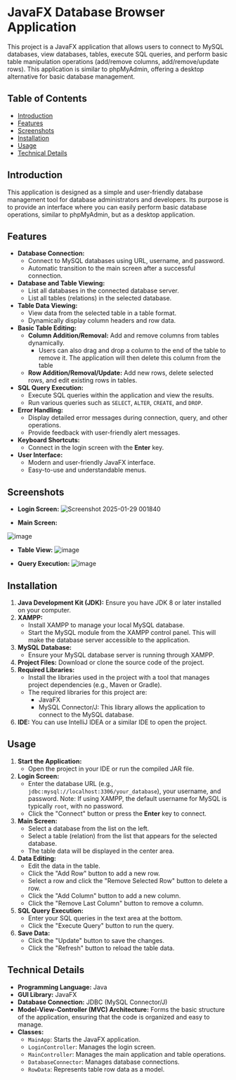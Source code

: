 # JavaFX Database Browser Application

This project is a JavaFX application that allows users to connect to MySQL databases, view databases, tables, execute SQL queries, and perform basic table manipulation operations (add/remove columns, add/remove/update rows). This application is similar to phpMyAdmin, offering a desktop alternative for basic database management.

## Table of Contents

-   [Introduction](#introduction)
-   [Features](#features)
-   [Screenshots](#screenshots)
-   [Installation](#installation)
-   [Usage](#usage)
-   [Technical Details](#technical-details)


## Introduction

This application is designed as a simple and user-friendly database management tool for database administrators and developers. Its purpose is to provide an interface where you can easily perform basic database operations, similar to phpMyAdmin, but as a desktop application.

## Features

*   **Database Connection:**
    *   Connect to MySQL databases using URL, username, and password.
    *   Automatic transition to the main screen after a successful connection.
*   **Database and Table Viewing:**
    *   List all databases in the connected database server.
    *   List all tables (relations) in the selected database.
*   **Table Data Viewing:**
    *   View data from the selected table in a table format.
    *   Dynamically display column headers and row data.
*   **Basic Table Editing:**
    *   **Column Addition/Removal:** Add and remove columns from tables dynamically.
         *  Users can also drag and drop a column to the end of the table to remove it. The application will then delete this column from the table
    *   **Row Addition/Removal/Update:** Add new rows, delete selected rows, and edit existing rows in tables.
*   **SQL Query Execution:**
    *   Execute SQL queries within the application and view the results.
    *   Run various queries such as `SELECT`, `ALTER`, `CREATE`, and `DROP`.
*   **Error Handling:**
    *   Display detailed error messages during connection, query, and other operations.
    *   Provide feedback with user-friendly alert messages.
*   **Keyboard Shortcuts:**
    *   Connect in the login screen with the **Enter** key.
*   **User Interface:**
    *   Modern and user-friendly JavaFX interface.
    *   Easy-to-use and understandable menus.

## Screenshots

-   **Login Screen:**
    ![Screenshot 2025-01-29 001840](https://github.com/user-attachments/assets/0bdca968-1b96-4bbc-bdef-8048dadfdffa)


-   **Main Screen:**
   
![image](https://github.com/user-attachments/assets/ad6e1ef7-81e6-4ff0-82e4-743aa2838de7)


-   **Table View:**
    ![image](https://github.com/user-attachments/assets/fb6cd29f-98af-445d-9b78-0214ef9fb9d1)


-   **Query Execution:**
    ![image](https://github.com/user-attachments/assets/d9c4e340-391c-4cdb-be08-c08e2c1146e9)



## Installation

1.  **Java Development Kit (JDK):** Ensure you have JDK 8 or later installed on your computer.
2.  **XAMPP:**
    *   Install XAMPP to manage your local MySQL database.
    *   Start the MySQL module from the XAMPP control panel. This will make the database server accessible to the application.
3.  **MySQL Database:**
     * Ensure your MySQL database server is running through XAMPP.
4.  **Project Files:** Download or clone the source code of the project.
5.  **Required Libraries:**
    *   Install the libraries used in the project with a tool that manages project dependencies (e.g., Maven or Gradle).
    *   The required libraries for this project are:
        *   JavaFX
        *   MySQL Connector/J: This library allows the application to connect to the MySQL database.
6.  **IDE:** You can use IntelliJ IDEA or a similar IDE to open the project.

## Usage

1.  **Start the Application:**
    *   Open the project in your IDE or run the compiled JAR file.
2.  **Login Screen:**
    *   Enter the database URL (e.g., `jdbc:mysql://localhost:3306/your_database`), your username, and password. Note: If using XAMPP, the default username for MySQL is typically `root`, with no password.
    *   Click the "Connect" button or press the **Enter** key to connect.
3.  **Main Screen:**
    *   Select a database from the list on the left.
    *   Select a table (relation) from the list that appears for the selected database.
    *   The table data will be displayed in the center area.
4.  **Data Editing:**
    *   Edit the data in the table.
    *   Click the "Add Row" button to add a new row.
    *   Select a row and click the "Remove Selected Row" button to delete a row.
    *   Click the "Add Column" button to add a new column.
    *   Click the "Remove Last Column" button to remove a column.
5.  **SQL Query Execution:**
    *   Enter your SQL queries in the text area at the bottom.
    *   Click the "Execute Query" button to run the query.
6.  **Save Data:**
    *   Click the "Update" button to save the changes.
    *   Click the "Refresh" button to reload the table data.

## Technical Details

*   **Programming Language:** Java
*   **GUI Library:** JavaFX
*   **Database Connection:** JDBC (MySQL Connector/J)
*   **Model-View-Controller (MVC) Architecture:** Forms the basic structure of the application, ensuring that the code is organized and easy to manage.
*   **Classes:**
    *   `MainApp`: Starts the JavaFX application.
    *   `LoginController`: Manages the login screen.
    *   `MainController`: Manages the main application and table operations.
    *   `DatabaseConnector`: Manages database connections.
    *   `RowData`: Represents table row data as a model.
